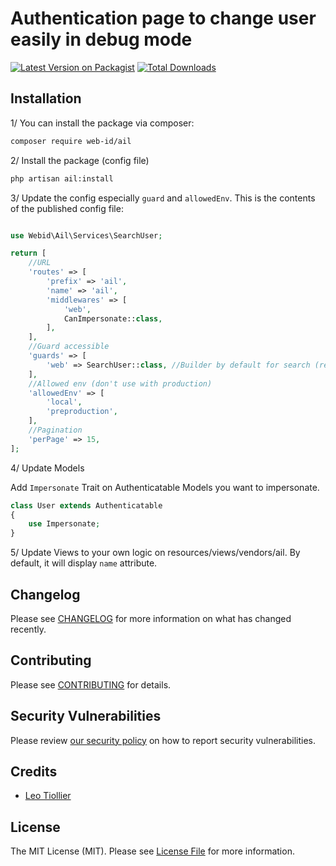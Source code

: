 # Authentication page to change user easily in debug mode

[![Latest Version on Packagist](https://img.shields.io/packagist/v/web-id/ail.svg?style=flat-square)](https://packagist.org/packages/web-id/ail)
[![Total Downloads](https://img.shields.io/packagist/dt/web-id/ail.svg?style=flat-square)](https://packagist.org/packages/web-id/ail)

## Installation

1/ You can install the package via composer:

```bash
composer require web-id/ail
```

2/ Install the package (config file)

```bash
php artisan ail:install
```

3/ Update the config especially `guard` and `allowedEnv`.
This is the contents of the published config file:

```php

use Webid\Ail\Services\SearchUser;

return [
    //URL
    'routes' => [
        'prefix' => 'ail',
        'name' => 'ail',
        'middlewares' => [
            'web',
            CanImpersonate::class,
        ],
    ],
    //Guard accessible
    'guards' => [
        'web' => SearchUser::class, //Builder by default for search (required, but you can set create custom)
    ],
    //Allowed env (don't use with production)
    'allowedEnv' => [
        'local',
        'preproduction',
    ],
    //Pagination
    'perPage' => 15,
];
```

4/ Update Models

Add `Impersonate` Trait on Authenticatable Models you want to impersonate.

```php
class User extends Authenticatable
{
    use Impersonate;
}
```

5/ Update Views to your own logic on resources/views/vendors/ail.
By default, it will display `name` attribute.

## Changelog

Please see [CHANGELOG](CHANGELOG.md) for more information on what has changed recently.

## Contributing

Please see [CONTRIBUTING](CONTRIBUTING.md) for details.

## Security Vulnerabilities

Please review [our security policy](../../security/policy) on how to report security vulnerabilities.

## Credits

- [Leo Tiollier](https://github.com/web-id)

## License

The MIT License (MIT). Please see [License File](LICENSE.md) for more information.
